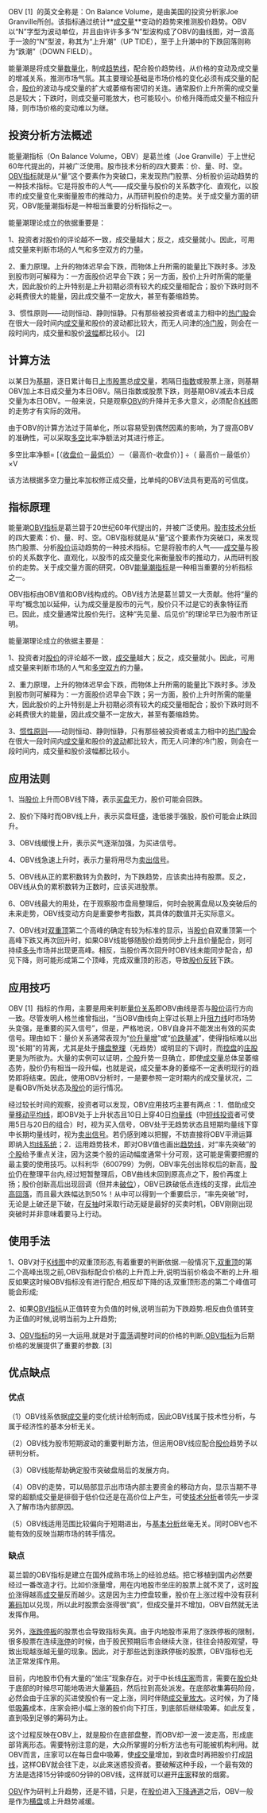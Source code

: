 OBV [1]  的英文全称是：On Balance Volume，是由美国的投资分析家Joe Granville所创。该指标通过统计**[成交量](https://baike.baidu.com/item/%E6%88%90%E4%BA%A4%E9%87%8F/649336?fromModule=lemma_inlink)**变动的趋势来推测股价趋势。OBV以“N”字型为波动单位，并且由许许多多“N”型波构成了OBV的曲线图，对一浪高于一浪的“N”型波，称其为“上升潮”（UP TIDE），至于上升潮中的下跌回落则称为“跌潮”（DOWN FIELD）。

能量潮是将成交量[数量化](https://baike.baidu.com/item/%E6%95%B0%E9%87%8F%E5%8C%96/2963804?fromModule=lemma_inlink)，制成[趋势线](https://baike.baidu.com/item/%E8%B6%8B%E5%8A%BF%E7%BA%BF/1983369?fromModule=lemma_inlink)，配合股价趋势线，从价格的变动及成交量的增减关系，推测市场气氛。其主要理论基础是市场价格的变化必须有成交量的配合，[股价](https://baike.baidu.com/item/%E8%82%A1%E4%BB%B7/9079155?fromModule=lemma_inlink)的波动与成交量的扩大或萎缩有密切的关连。通常股价上升所需的成交量总是较大；下跌时，则成交量可能放大，也可能较小。价格升降而成交量不相应升降，则市场价格的变动难以为继。






## 投资分析方法概述



能量潮指标（On Balance Volume，OBV）是葛兰维（Joe Granville）于上世纪60年代提出的，并被广泛使用。股市技术分析的四大要素：价、量、时、空。[OBV指标](https://baike.baidu.com/item/OBV%E6%8C%87%E6%A0%87?fromModule=lemma_inlink)就是从“量”这个要素作为突破口，来发现热门股票、分析股价运动趋势的一种技术指标。它是将股市的人气——成交量与股价的关系数字化、直观化，以股市的成交量变化来衡量股市的推动力，从而研判股价的走势。关于成交量方面的研究，OBV能量潮指标是一种相当重要的分析指标之一。

能量潮理论成立的依据重要是：

1、投资者对股价的评论越不一致，成交量越大；反之，成交量就小。因此，可用成交量来判断市场的人气和多空双方的力量。

2、重力原理。上升的物体迟早会下跌，而物体上升所需的能量比下跌时多。涉及到股市则可解释为：一方面股价迟早会下跌；另一方面，股价上升时所需的能量大，因此股价的上升特别是上升初期必须有较大的成交量相配合；股价下跌时则不必耗费很大的能量，因此成交量不一定放大，甚至有萎缩趋势。

3、惯性原则——动则恒动、静则恒静。只有那些被投资者或主力相中的[热门股](https://baike.baidu.com/item/%E7%83%AD%E9%97%A8%E8%82%A1?fromModule=lemma_inlink)会在很大一段时间内[成交量](https://baike.baidu.com/item/%E6%88%90%E4%BA%A4%E9%87%8F?fromModule=lemma_inlink)和股价的波动都比较大，而无人问津的[冷门股](https://baike.baidu.com/item/%E5%86%B7%E9%97%A8%E8%82%A1?fromModule=lemma_inlink)，则会在一段时间内，成交量和股价[波幅](https://baike.baidu.com/item/%E6%B3%A2%E5%B9%85?fromModule=lemma_inlink)都比较小。 [2] 

## 计算方法



以某日为[基期](https://baike.baidu.com/item/%E5%9F%BA%E6%9C%9F?fromModule=lemma_inlink)，逐日累计每日[上市股票](https://baike.baidu.com/item/%E4%B8%8A%E5%B8%82%E8%82%A1%E7%A5%A8?fromModule=lemma_inlink)总[成交量](https://baike.baidu.com/item/%E6%88%90%E4%BA%A4%E9%87%8F?fromModule=lemma_inlink)，若隔日[指数](https://baike.baidu.com/item/%E6%8C%87%E6%95%B0?fromModule=lemma_inlink)或股票上涨，则基期OBV加上本日成交量为本日OBV。隔日指数或股票下跌，则基期OBV减去本日成交量为本日OBV。一般来说，只是观察[OBV](https://baike.baidu.com/item/OBV?fromModule=lemma_inlink)的升降并无多大意义，必须配合[K线](https://baike.baidu.com/item/K%E7%BA%BF?fromModule=lemma_inlink)图的走势才有实际的效用。

由于OBV的计算方法过于简单化，所以容易受到偶然因素的影响，为了提高OBV的准确性，可以采取[多空](https://baike.baidu.com/item/%E5%A4%9A%E7%A9%BA?fromModule=lemma_inlink)比率净额法对其进行修正。

多空比率净额= [（[收盘价](https://baike.baidu.com/item/%E6%94%B6%E7%9B%98%E4%BB%B7?fromModule=lemma_inlink)－[最低价](https://baike.baidu.com/item/%E6%9C%80%E4%BD%8E%E4%BB%B7?fromModule=lemma_inlink)）－（最高价-收盘价）] ÷（ 最高价－最低价）×V

该方法根据多空力量比率加权修正成交量，比单纯的OBV法具有更高的可信度。

## 指标原理



能量潮[OBV指标](https://baike.baidu.com/item/OBV%E6%8C%87%E6%A0%87/5114542?fromModule=lemma_inlink)是葛兰碧于20世纪60年代提出的，并被广泛使用。[股市技术分析](https://baike.baidu.com/item/%E8%82%A1%E5%B8%82%E6%8A%80%E6%9C%AF%E5%88%86%E6%9E%90?fromModule=lemma_inlink)的四大要素：价、量、时、空。OBV指标就是从“量”这个要素作为突破口，来发现热门股票、分析[股价](https://baike.baidu.com/item/%E8%82%A1%E4%BB%B7?fromModule=lemma_inlink)运动趋势的一种技术指标。它是将股市的人气——[成交量](https://baike.baidu.com/item/%E6%88%90%E4%BA%A4%E9%87%8F?fromModule=lemma_inlink)与股价的关系数字化、直观化，以股市的成交量变化来衡量股市的推动力，从而研判股价的走势。关于成交量方面的研究，OBV[能量潮指标](https://baike.baidu.com/item/%E8%83%BD%E9%87%8F%E6%BD%AE%E6%8C%87%E6%A0%87?fromModule=lemma_inlink)是一种相当重要的分析指标之一。

OBV指标由OBV值和OBV线构成的。OBV线方法是葛兰碧又一大贡献。他将“量的平均”概念加以延伸，认为成交量是股市的元气，股价只不过是它的表象特征而已。因此，成交量通常比股价先行。这种“先见量、后见价”的理论早已为股市所证明。

能量潮理论成立的依据主要是：

1、投资者对[股价](https://baike.baidu.com/item/%E8%82%A1%E4%BB%B7?fromModule=lemma_inlink)的评论越不一致，[成交量](https://baike.baidu.com/item/%E6%88%90%E4%BA%A4%E9%87%8F?fromModule=lemma_inlink)越大；反之，成交量就小。因此，可用成交量来判断市场的人气和[多空双方](https://baike.baidu.com/item/%E5%A4%9A%E7%A9%BA%E5%8F%8C%E6%96%B9?fromModule=lemma_inlink)的力量。

2、重力原理，上升的物体迟早会下跌，而物体上升所需的能量比下跌时多。涉及到股市则可解释为：一方面股价迟早会下跌；另一方面，股价上升时所需的能量大，因此股价的上升特别是上升初期必须有较大的成交量相配合；股价下跌时则不必耗费很大的能量，因此成交量不一定放大，甚至有萎缩趋势。

3、[惯性原则](https://baike.baidu.com/item/%E6%83%AF%E6%80%A7%E5%8E%9F%E5%88%99?fromModule=lemma_inlink)——动则恒动、静则恒静，只有那些被投资者或主力相中的[热门股](https://baike.baidu.com/item/%E7%83%AD%E9%97%A8%E8%82%A1?fromModule=lemma_inlink)会在很大一段时间内[成交量](https://baike.baidu.com/item/%E6%88%90%E4%BA%A4%E9%87%8F?fromModule=lemma_inlink)和股价的[波动](https://baike.baidu.com/item/%E6%B3%A2%E5%8A%A8/26938?fromModule=lemma_inlink)都比较大，而无人问津的冷门股，则会在一段时间内，成交量和股价波幅都比较小。

## 应用法则



1、当[股价](https://baike.baidu.com/item/%E8%82%A1%E4%BB%B7?fromModule=lemma_inlink)上升而OBV线下降，表示[买盘](https://baike.baidu.com/item/%E4%B9%B0%E7%9B%98?fromModule=lemma_inlink)无力，股价可能会回跌。

2、股价下降时而OBV线上升，表示买盘旺盛，逢低接手强股，股价可能会止跌回升。

3、OBV线缓慢上升，表示买气逐渐加强，为买进信号。

4、OBV线急速上升时，表示力量将用尽为[卖出信号](https://baike.baidu.com/item/%E5%8D%96%E5%87%BA%E4%BF%A1%E5%8F%B7?fromModule=lemma_inlink)。

5、OBV线从正的累积数转为负数时，为下跌趋势，应该卖出持有股票。反之，OBV线从负的累积数转为正数时，应该买进股票。

6、OBV线最大的用处，在于观察股市盘局整理后，何时会脱离盘局以及突破后的未来走势，OBV线变动方向是重要参考指数，其具体的数值并无实际意义。

7、OBV线对[双重顶](https://baike.baidu.com/item/%E5%8F%8C%E9%87%8D%E9%A1%B6?fromModule=lemma_inlink)第二个高峰的确定有较为标准的显示，当[股价](https://baike.baidu.com/item/%E8%82%A1%E4%BB%B7?fromModule=lemma_inlink)自双重顶第一个高峰下跌又再次回升时，如果OBV线能够随股价趋势同步上升且价量配合，则可持续[多头](https://baike.baidu.com/item/%E5%A4%9A%E5%A4%B4?fromModule=lemma_inlink)市场并出现更高峰。相反，当股价再次回升时OBV线未能同步配合，却见下降，则可能形成第二个顶峰，完成双重顶的形态，导致[股价反转](https://baike.baidu.com/item/%E8%82%A1%E4%BB%B7%E5%8F%8D%E8%BD%AC?fromModule=lemma_inlink)下跌。

## 应用技巧



OBV [1]  指标的作用，主要是用来判断[量价关系](https://baike.baidu.com/item/%E9%87%8F%E4%BB%B7%E5%85%B3%E7%B3%BB?fromModule=lemma_inlink)即OBV曲线是否与[股价](https://baike.baidu.com/item/%E8%82%A1%E4%BB%B7?fromModule=lemma_inlink)运行方向一致。尽管发明人格兰维曾指出，“当OBV曲线向上穿过长期上升[阻力线](https://baike.baidu.com/item/%E9%98%BB%E5%8A%9B%E7%BA%BF?fromModule=lemma_inlink)时市场势头变强，是重要的买入信号”，但是，严格地说，OBV自身并不能发出有效的买卖信号。理由如下：量价关系通常表现为“[价升量增](https://baike.baidu.com/item/%E4%BB%B7%E5%8D%87%E9%87%8F%E5%A2%9E?fromModule=lemma_inlink)”或“[价跌量减](https://baike.baidu.com/item/%E4%BB%B7%E8%B7%8C%E9%87%8F%E5%87%8F?fromModule=lemma_inlink)”，使得指标难以出现“长期”的背离，尤其是处于[横盘整理](https://baike.baidu.com/item/%E6%A8%AA%E7%9B%98%E6%95%B4%E7%90%86?fromModule=lemma_inlink)（无趋势）或明显的下调时，而[控盘](https://baike.baidu.com/item/%E6%8E%A7%E7%9B%98?fromModule=lemma_inlink)的[庄股](https://baike.baidu.com/item/%E5%BA%84%E8%82%A1?fromModule=lemma_inlink)更是为所欲为。大量的实例可以证明，[个股](https://baike.baidu.com/item/%E4%B8%AA%E8%82%A1?fromModule=lemma_inlink)升势一旦确立，即使[成交量](https://baike.baidu.com/item/%E6%88%90%E4%BA%A4%E9%87%8F?fromModule=lemma_inlink)总体呈萎缩态势，股价仍有相当一段升幅，也就是说，成交量本身的萎缩不一定表明现行的趋势即将结束。因此，使用OBV分析时，一是要参照一定时期内的成交量状况，二是看OBV所处状态及[股价](https://baike.baidu.com/item/%E8%82%A1%E4%BB%B7?fromModule=lemma_inlink)的运行情况。

经过较长时间的观察，投资者可以发现，OBV应用技巧主要有两点：1．借助成交量[移动平均线](https://baike.baidu.com/item/%E7%A7%BB%E5%8A%A8%E5%B9%B3%E5%9D%87%E7%BA%BF?fromModule=lemma_inlink)，即OBV处于上升状态且10日上穿40日[均量线](https://baike.baidu.com/item/%E5%9D%87%E9%87%8F%E7%BA%BF?fromModule=lemma_inlink)（中[短线投资](https://baike.baidu.com/item/%E7%9F%AD%E7%BA%BF%E6%8A%95%E8%B5%84/4728363?fromModule=lemma_inlink)者可使用5日与20日的组合）时，视为买入信号，OBV处于无趋势状态且短期均量线下穿中长期均量线时，视为[卖出信号](https://baike.baidu.com/item/%E5%8D%96%E5%87%BA%E4%BF%A1%E5%8F%B7?fromModule=lemma_inlink)。若仍感到难以把握，不妨直接将OBV平滑运算即纳入[均线系统](https://baike.baidu.com/item/%E5%9D%87%E7%BA%BF%E7%B3%BB%E7%BB%9F?fromModule=lemma_inlink)；2．运用趋势技术，即对OBV值也画出[趋势线](https://baike.baidu.com/item/%E8%B6%8B%E5%8A%BF%E7%BA%BF?fromModule=lemma_inlink)，对“率先突破”的[个股](https://baike.baidu.com/item/%E4%B8%AA%E8%82%A1?fromModule=lemma_inlink)给予重点关注，因为这类个股的运动幅度通常十分可观，这可能是需要把握的最主要的使用技巧。以科利华（600799）为例，OBV率先创出除权后的新高，[股价](https://baike.baidu.com/item/%E8%82%A1%E4%BB%B7?fromModule=lemma_inlink)仍在整理平台内,经过短暂整理后，OBV曲线未回到原高点之下，股价再度上扬；股价创新高后出现回调（但并未[破位](https://baike.baidu.com/item/%E7%A0%B4%E4%BD%8D?fromModule=lemma_inlink)），OBV已跌破低点连线的支撑，此后[冲高回落](https://baike.baidu.com/item/%E5%86%B2%E9%AB%98%E5%9B%9E%E8%90%BD?fromModule=lemma_inlink)，而且最大跌幅达到50%！从中可以得到一个重要启示，“率先突破”时，无论是上破还是下破，在[反抽](https://baike.baidu.com/item/%E5%8F%8D%E6%8A%BD?fromModule=lemma_inlink)时采取行动无疑是最好的买卖时机，OBV刚刚出现突破时并非意味着要马上行动。

## 使用手法



1、OBV对于[K线图](https://baike.baidu.com/item/K%E7%BA%BF%E5%9B%BE/85028?fromModule=lemma_inlink)中的双重顶形态,有着重要的判断依据.一般情况下,[双重顶](https://baike.baidu.com/item/%E5%8F%8C%E9%87%8D%E9%A1%B6?fromModule=lemma_inlink)的第二个高峰出现之前,OBV指标配合价格的上升而上升,说明当前价格会不断的上升.相反如果这时候OBV指标没有进行配合,相反却下降的话,双重顶形态的第二个峰值可能会形成;

2、如果[OBV指标](https://baike.baidu.com/item/OBV%E6%8C%87%E6%A0%87?fromModule=lemma_inlink)从正值转变为负值的时候,说明当前为下跌趋势.相反由负值转变为正值的时候,说明当前为上升趋势;

3、[OBV指标](https://baike.baidu.com/item/OBV%E6%8C%87%E6%A0%87?fromModule=lemma_inlink)的另一大运用,就是对于[震荡](https://baike.baidu.com/item/%E9%9C%87%E8%8D%A1?fromModule=lemma_inlink)调整时间的价格的判断,[OBV指标](https://baike.baidu.com/item/OBV%E6%8C%87%E6%A0%87?fromModule=lemma_inlink)为后期价格的发展提供了重要的参数. [3] 

## 优点缺点



### 优点

（1）OBV线系依据[成交量](https://baike.baidu.com/item/%E6%88%90%E4%BA%A4%E9%87%8F?fromModule=lemma_inlink)的变化统计绘制而成，因此OBV线属于技术性分析，与属于经济性的基本分析无关。

（2）OBV线为股市短期波动的重要判断方法，但运用OBV线应配合[股价](https://baike.baidu.com/item/%E8%82%A1%E4%BB%B7?fromModule=lemma_inlink)趋势予以研判分析。

（3）OBV线能帮助确定股市突破盘局后的发展方向。

（4）OBV的走势，可以局部显示出市场内部主要资金的移动方向，显示当期不寻常的超额成交量是徘徊于低价位还是在高价位上产生，可使[技术分析](https://baike.baidu.com/item/%E6%8A%80%E6%9C%AF%E5%88%86%E6%9E%90?fromModule=lemma_inlink)者领先一步深入了解市场内部原因。

（5）OBV线适用范围比较偏向于短期进出，与[基本分析](https://baike.baidu.com/item/%E5%9F%BA%E6%9C%AC%E5%88%86%E6%9E%90?fromModule=lemma_inlink)丝毫无关。同时OBV也不能有效的反映当期市场的转手情况。

### 缺点

葛兰碧的OBV指标是建立在国外成熟市场上的经验总结。把它移植到国内必然要经过一番改造才行。比如价涨量增，用在内地股市坐庄的股票上就不灵了，这时[股价](https://baike.baidu.com/item/%E8%82%A1%E4%BB%B7?fromModule=lemma_inlink)涨得越高[成交量](https://baike.baidu.com/item/%E6%88%90%E4%BA%A4%E9%87%8F?fromModule=lemma_inlink)反而越少。这是因为主力控盘较重，股价在上涨过程中没有获利[筹码](https://baike.baidu.com/item/%E7%AD%B9%E7%A0%81?fromModule=lemma_inlink)加以兑现，所以此时股票会涨得很“疯”，但成交量并不增加，OBV自然就无法发挥作用。

另外，[涨跌停板](https://baike.baidu.com/item/%E6%B6%A8%E8%B7%8C%E5%81%9C%E6%9D%BF?fromModule=lemma_inlink)的股票也会导致指标失真。由于内地股市采用了涨跌停板的限制，很多股票在连续[涨停](https://baike.baidu.com/item/%E6%B6%A8%E5%81%9C?fromModule=lemma_inlink)的时候，由于股民预期后市会继续大涨，往往会持股观望，导致出现越涨越无量的现象。因此，对于那些达到涨跌停板的股票，OBV指标也无法正常发挥作用。

目前，内地股市仍有大量的“坐庄”现象存在。对于中长线[庄家](https://baike.baidu.com/item/%E5%BA%84%E5%AE%B6?fromModule=lemma_inlink)而言，需要在[股价](https://baike.baidu.com/item/%E8%82%A1%E4%BB%B7?fromModule=lemma_inlink)处于底部的时候尽可能地吸进大量[筹码](https://baike.baidu.com/item/%E7%AD%B9%E7%A0%81?fromModule=lemma_inlink)，然后拉到高处派发。在底部收集筹码阶段，必然会由于庄家的买进使股价有一定上涨，同时伴随[成交量放大](https://baike.baidu.com/item/%E6%88%90%E4%BA%A4%E9%87%8F%E6%94%BE%E5%A4%A7?fromModule=lemma_inlink)。这时候，为了降低[吸筹](https://baike.baidu.com/item/%E5%90%B8%E7%AD%B9?fromModule=lemma_inlink)成本，庄家会把小幅上涨的股价向下打压，到底部后继续吸筹。如此反复，直到吸到足够的筹码为止。

这个过程反映在OBV上，就是股价在底部盘整，而OBV却一波一波走高，形成底部背离形态。需要特别注意的是，大众所掌握的分析方法也有可能被机构利用。就OBV而言，庄家可以在每日盘中吸筹，使[成交量](https://baike.baidu.com/item/%E6%88%90%E4%BA%A4%E9%87%8F?fromModule=lemma_inlink)增加，到收盘时再把股价打成[阴线](https://baike.baidu.com/item/%E9%98%B4%E7%BA%BF?fromModule=lemma_inlink)，这样OBV就会往下走，以此来迷惑投资者。要破解这种手段，一个最有效的方法是选择15分钟或60分钟的OBV线，这样就可以避开[庄家](https://baike.baidu.com/item/%E5%BA%84%E5%AE%B6?fromModule=lemma_inlink)释放的烟雾。

[OBV](https://baike.baidu.com/item/OBV?fromModule=lemma_inlink)作为研判上升趋势，还是不错，只是，在[股价](https://baike.baidu.com/item/%E8%82%A1%E4%BB%B7?fromModule=lemma_inlink)进入[下降通道](https://baike.baidu.com/item/%E4%B8%8B%E9%99%8D%E9%80%9A%E9%81%93?fromModule=lemma_inlink)之后，OBV一般是作为[横盘](https://baike.baidu.com/item/%E6%A8%AA%E7%9B%98?fromModule=lemma_inlink)或上升趋势减缓。
